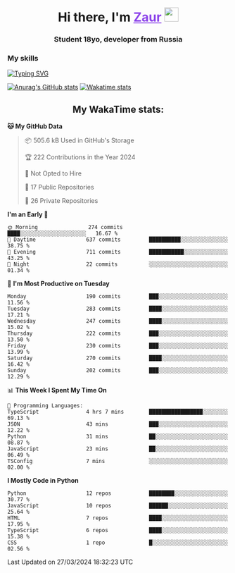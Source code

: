 <h1 align="center">
    Hi there, I'm 
    <a href="https://t.me/skyguy" target="_blank" style="color: #8C43EA">Zaur</a>
    <img src="https://github.com/blackcater/blackcater/raw/main/images/Hi.gif" height="32">
</h1>

<h3 align="center">
    Student 18yo, developer from Russia
</h3>  

### **My skills**
[![Typing SVG](https://readme-typing-svg.herokuapp.com?font=Oxanium&duration=3000&pause=1500&color=8C43EA&height=30&lines=Python:+FastAPI,+Flask,+Aiogram,+Telethon;SQL:+PostgreSQL,+SQLite;JavaScript/TypeScript:+React.js;HTML+(PUG),+CSS+(SCSS))](https://git.io/typing-svg)

[![Anurag's GitHub stats](https://github-readme-stats.vercel.app/api?username=mrskyguy&hide_title=true&count_private=true&show_icons=true&title_color=8C43EA&icon_color=BE57EA&bg_color=30,191919,341b56&text_color=B1B1B1&border_radius=10&hide_border=true)](https://github.com/anuraghazra/github-readme-stats)
[![Wakatime stats](https://github-readme-stats.vercel.app/api/wakatime?username=skyguy&hide_title=true&show_icons=true&title_color=8C43EA&icon_color=BE57EA&bg_color=30,191919,341b56&text_color=B1B1B1&border_radius=10&hide_border=true)](https://github.com/anuraghazra/github-readme-stats)


<h2 align="center"> My WakaTime stats: </h2>

<!--START_SECTION:waka-->
**🐱 My GitHub Data** 

> 📦 505.6 kB Used in GitHub's Storage 
 > 
> 🏆 222 Contributions in the Year 2024
 > 
> 🚫 Not Opted to Hire
 > 
> 📜 17 Public Repositories 
 > 
> 🔑 26 Private Repositories 
 > 
**I'm an Early 🐤** 

```text
🌞 Morning                274 commits         ████░░░░░░░░░░░░░░░░░░░░░   16.67 % 
🌆 Daytime                637 commits         ██████████░░░░░░░░░░░░░░░   38.75 % 
🌃 Evening                711 commits         ███████████░░░░░░░░░░░░░░   43.25 % 
🌙 Night                  22 commits          ░░░░░░░░░░░░░░░░░░░░░░░░░   01.34 % 
```
📅 **I'm Most Productive on Tuesday** 

```text
Monday                   190 commits         ███░░░░░░░░░░░░░░░░░░░░░░   11.56 % 
Tuesday                  283 commits         ████░░░░░░░░░░░░░░░░░░░░░   17.21 % 
Wednesday                247 commits         ████░░░░░░░░░░░░░░░░░░░░░   15.02 % 
Thursday                 222 commits         ███░░░░░░░░░░░░░░░░░░░░░░   13.50 % 
Friday                   230 commits         ███░░░░░░░░░░░░░░░░░░░░░░   13.99 % 
Saturday                 270 commits         ████░░░░░░░░░░░░░░░░░░░░░   16.42 % 
Sunday                   202 commits         ███░░░░░░░░░░░░░░░░░░░░░░   12.29 % 
```


📊 **This Week I Spent My Time On** 

```text
💬 Programming Languages: 
TypeScript               4 hrs 7 mins        █████████████████░░░░░░░░   69.13 % 
JSON                     43 mins             ███░░░░░░░░░░░░░░░░░░░░░░   12.22 % 
Python                   31 mins             ██░░░░░░░░░░░░░░░░░░░░░░░   08.87 % 
JavaScript               23 mins             ██░░░░░░░░░░░░░░░░░░░░░░░   06.49 % 
TSConfig                 7 mins              ░░░░░░░░░░░░░░░░░░░░░░░░░   02.00 % 
```

**I Mostly Code in Python** 

```text
Python                   12 repos            ████████░░░░░░░░░░░░░░░░░   30.77 % 
JavaScript               10 repos            ██████░░░░░░░░░░░░░░░░░░░   25.64 % 
HTML                     7 repos             ████░░░░░░░░░░░░░░░░░░░░░   17.95 % 
TypeScript               6 repos             ████░░░░░░░░░░░░░░░░░░░░░   15.38 % 
CSS                      1 repo              █░░░░░░░░░░░░░░░░░░░░░░░░   02.56 % 
```




 Last Updated on 27/03/2024 18:32:23 UTC
<!--END_SECTION:waka-->
